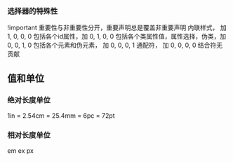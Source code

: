 ### 选择器的特殊性

!important 重要性与非重要性分开，重要声明总是覆盖非重要声明
内联样式， 加 1, 0, 0, 0
包括各个id属性，加 0, 1, 0, 0
包括各个类属性值，属性选择，伪类，加 0, 0, 1, 0
包括各个元素和伪元素， 加 0, 0, 0, 1
通配符， 加 0, 0, 0, 0
结合符无贡献


## 值和单位

### 绝对长度单位

1in = 2.54cm = 25.4mm = 6pc = 72pt

### 相对长度单位

em ex px
